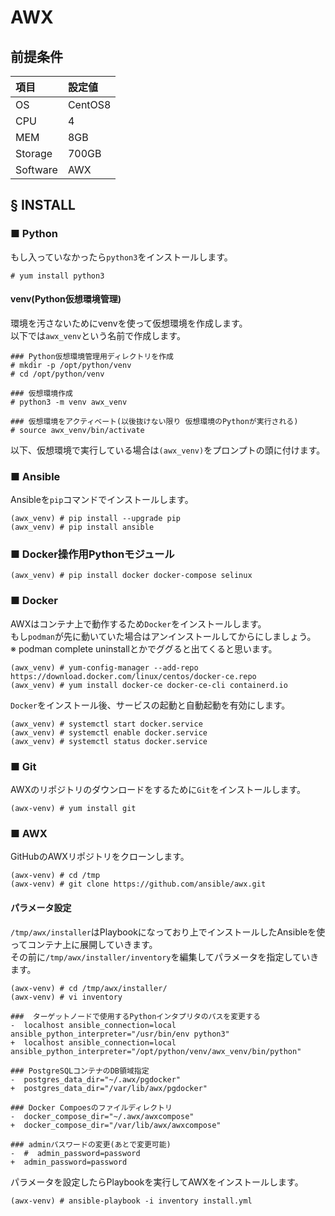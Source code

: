 # AWX
## 前提条件

|項目|設定値|
|:---|:---|
|OS|CentOS8|
|CPU|4|
|MEM|8GB|
|Storage|700GB|
|Software|AWX|

## § INSTALL
### ■ Python
もし入っていなかったら`python3`をインストールします。
```
# yum install python3
```
#### venv(Python仮想環境管理)
環境を汚さないためにvenvを使って仮想環境を作成します。  
以下では`awx_venv`という名前で作成します。
```
### Python仮想環境管理用ディレクトリを作成
# mkdir -p /opt/python/venv
# cd /opt/python/venv

### 仮想環境作成
# python3 -m venv awx_venv

### 仮想環境をアクティベート(以後抜けない限り 仮想環境のPythonが実行される)
# source awx_venv/bin/activate
```
以下、仮想環境で実行している場合は`(awx_venv)`をプロンプトの頭に付けます。

### ■ Ansible
Ansibleを`pip`コマンドでインストールします。
```
(awx_venv) # pip install --upgrade pip
(awx_venv) # pip install ansible
```
### ■ Docker操作用Pythonモジュール
```
(awx_venv) # pip install docker docker-compose selinux
```
### ■ Docker
AWXはコンテナ上で動作するため`Docker`をインストールします。  
もし`podman`が先に動いていた場合はアンインストールしてからにしましょう。  
※ podman complete uninstallとかでググると出てくると思います。
```
(awx_venv) # yum-config-manager --add-repo https://download.docker.com/linux/centos/docker-ce.repo
(awx_venv) # yum install docker-ce docker-ce-cli containerd.io
```
`Docker`をインストール後、サービスの起動と自動起動を有効にします。
```
(awx_venv) # systemctl start docker.service
(awx_venv) # systemctl enable docker.service
(awx_venv) # systemctl status docker.service
```
### ■ Git
AWXのリポジトリのダウンロードをするために`Git`をインストールします。
```
(awx-venv) # yum install git
```
### ■ AWX
GitHubのAWXリポジトリをクローンします。
```
(awx-venv) # cd /tmp
(awx-venv) # git clone https://github.com/ansible/awx.git
```
#### パラメータ設定
`/tmp/awx/installer`はPlaybookになっており上でインストールしたAnsibleを使ってコンテナ上に展開していきます。  
その前に`/tmp/awx/installer/inventory`を編集してパラメータを指定していきます。
```
(awx-venv) # cd /tmp/awx/installer/
(awx-venv) # vi inventory
```
```
###  ターゲットノードで使用するPythonインタプリタのパスを変更する
-  localhost ansible_connection=local ansible_python_interpreter="/usr/bin/env python3"
+  localhost ansible_connection=local ansible_python_interpreter="/opt/python/venv/awx_venv/bin/python"

### PostgreSQLコンテナのDB領域指定
-  postgres_data_dir="~/.awx/pgdocker"
+  postgres_data_dir="/var/lib/awx/pgdocker"

### Docker Compoesのファイルディレクトリ
-  docker_compose_dir="~/.awx/awxcompose"
+  docker_compose_dir="/var/lib/awx/awxcompose"

### adminパスワードの変更(あとで変更可能)
-  #  admin_password=password
+  admin_password=password
```
パラメータを設定したらPlaybookを実行してAWXをインストールします。
```
(awx-venv) # ansible-playbook -i inventory install.yml
```
